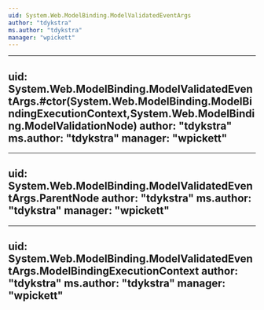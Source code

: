 ```yaml
---
uid: System.Web.ModelBinding.ModelValidatedEventArgs
author: "tdykstra"
ms.author: "tdykstra"
manager: "wpickett"
---
```


---
uid: System.Web.ModelBinding.ModelValidatedEventArgs.#ctor(System.Web.ModelBinding.ModelBindingExecutionContext,System.Web.ModelBinding.ModelValidationNode)
author: "tdykstra"
ms.author: "tdykstra"
manager: "wpickett"
---

---
uid: System.Web.ModelBinding.ModelValidatedEventArgs.ParentNode
author: "tdykstra"
ms.author: "tdykstra"
manager: "wpickett"
---

---
uid: System.Web.ModelBinding.ModelValidatedEventArgs.ModelBindingExecutionContext
author: "tdykstra"
ms.author: "tdykstra"
manager: "wpickett"
---
